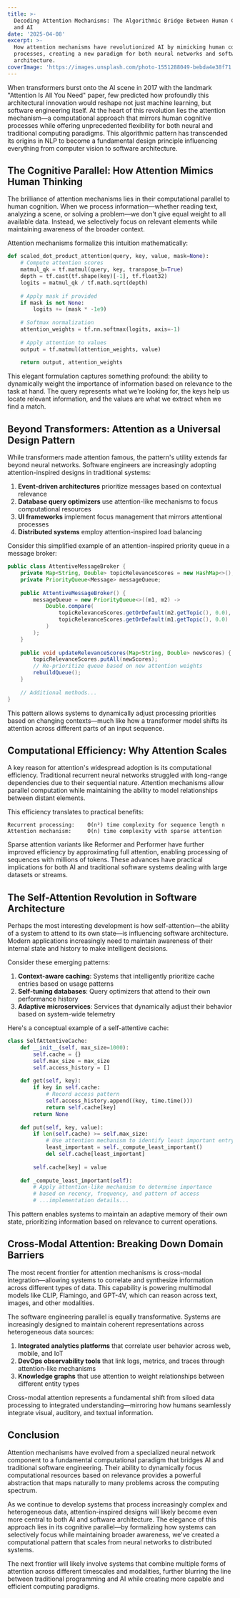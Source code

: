 ```yaml
---
title: >-
  Decoding Attention Mechanisms: The Algorithmic Bridge Between Human Cognition
  and AI
date: '2025-04-08'
excerpt: >-
  How attention mechanisms have revolutionized AI by mimicking human cognitive
  processes, creating a new paradigm for both neural networks and software
  architecture.
coverImage: 'https://images.unsplash.com/photo-1551288049-bebda4e38f71'
---
```

When transformers burst onto the AI scene in 2017 with the landmark "Attention Is All You Need" paper, few predicted how profoundly this architectural innovation would reshape not just machine learning, but software engineering itself. At the heart of this revolution lies the attention mechanism—a computational approach that mirrors human cognitive processes while offering unprecedented flexibility for both neural and traditional computing paradigms. This algorithmic pattern has transcended its origins in NLP to become a fundamental design principle influencing everything from computer vision to software architecture.

## The Cognitive Parallel: How Attention Mimics Human Thinking

The brilliance of attention mechanisms lies in their computational parallel to human cognition. When we process information—whether reading text, analyzing a scene, or solving a problem—we don't give equal weight to all available data. Instead, we selectively focus on relevant elements while maintaining awareness of the broader context.

Attention mechanisms formalize this intuition mathematically:

```python
def scaled_dot_product_attention(query, key, value, mask=None):
    # Compute attention scores
    matmul_qk = tf.matmul(query, key, transpose_b=True)
    depth = tf.cast(tf.shape(key)[-1], tf.float32)
    logits = matmul_qk / tf.math.sqrt(depth)
    
    # Apply mask if provided
    if mask is not None:
        logits += (mask * -1e9)
    
    # Softmax normalization
    attention_weights = tf.nn.softmax(logits, axis=-1)
    
    # Apply attention to values
    output = tf.matmul(attention_weights, value)
    
    return output, attention_weights
```

This elegant formulation captures something profound: the ability to dynamically weight the importance of information based on relevance to the task at hand. The query represents what we're looking for, the keys help us locate relevant information, and the values are what we extract when we find a match.

## Beyond Transformers: Attention as a Universal Design Pattern

While transformers made attention famous, the pattern's utility extends far beyond neural networks. Software engineers are increasingly adopting attention-inspired designs in traditional systems:

1. **Event-driven architectures** prioritize messages based on contextual relevance
2. **Database query optimizers** use attention-like mechanisms to focus computational resources
3. **UI frameworks** implement focus management that mirrors attentional processes
4. **Distributed systems** employ attention-inspired load balancing

Consider this simplified example of an attention-inspired priority queue in a message broker:

```java
public class AttentiveMessageBroker {
    private Map<String, Double> topicRelevanceScores = new HashMap<>();
    private PriorityQueue<Message> messageQueue;
    
    public AttentiveMessageBroker() {
        messageQueue = new PriorityQueue<>((m1, m2) -> 
            Double.compare(
                topicRelevanceScores.getOrDefault(m2.getTopic(), 0.0),
                topicRelevanceScores.getOrDefault(m1.getTopic(), 0.0)
            )
        );
    }
    
    public void updateRelevanceScores(Map<String, Double> newScores) {
        topicRelevanceScores.putAll(newScores);
        // Re-prioritize queue based on new attention weights
        rebuildQueue();
    }
    
    // Additional methods...
}
```

This pattern allows systems to dynamically adjust processing priorities based on changing contexts—much like how a transformer model shifts its attention across different parts of an input sequence.

## Computational Efficiency: Why Attention Scales

A key reason for attention's widespread adoption is its computational efficiency. Traditional recurrent neural networks struggled with long-range dependencies due to their sequential nature. Attention mechanisms allow parallel computation while maintaining the ability to model relationships between distant elements.

This efficiency translates to practical benefits:

```text
Recurrent processing:    O(n²) time complexity for sequence length n
Attention mechanism:     O(n) time complexity with sparse attention
```

Sparse attention variants like Reformer and Performer have further improved efficiency by approximating full attention, enabling processing of sequences with millions of tokens. These advances have practical implications for both AI and traditional software systems dealing with large datasets or streams.

## The Self-Attention Revolution in Software Architecture

Perhaps the most interesting development is how self-attention—the ability of a system to attend to its own state—is influencing software architecture. Modern applications increasingly need to maintain awareness of their internal state and history to make intelligent decisions.

Consider these emerging patterns:

1. **Context-aware caching**: Systems that intelligently prioritize cache entries based on usage patterns
2. **Self-tuning databases**: Query optimizers that attend to their own performance history
3. **Adaptive microservices**: Services that dynamically adjust their behavior based on system-wide telemetry

Here's a conceptual example of a self-attentive cache:

```python
class SelfAttentiveCache:
    def __init__(self, max_size=1000):
        self.cache = {}
        self.max_size = max_size
        self.access_history = []
        
    def get(self, key):
        if key in self.cache:
            # Record access pattern
            self.access_history.append((key, time.time()))
            return self.cache[key]
        return None
        
    def put(self, key, value):
        if len(self.cache) >= self.max_size:
            # Use attention mechanism to identify least important entry
            least_important = self._compute_least_important()
            del self.cache[least_important]
        
        self.cache[key] = value
        
    def _compute_least_important(self):
        # Apply attention-like mechanism to determine importance
        # based on recency, frequency, and pattern of access
        # ...implementation details...
```

This pattern enables systems to maintain an adaptive memory of their own state, prioritizing information based on relevance to current operations.

## Cross-Modal Attention: Breaking Down Domain Barriers

The most recent frontier for attention mechanisms is cross-modal integration—allowing systems to correlate and synthesize information across different types of data. This capability is powering multimodal models like CLIP, Flamingo, and GPT-4V, which can reason across text, images, and other modalities.

The software engineering parallel is equally transformative. Systems are increasingly designed to maintain coherent representations across heterogeneous data sources:

1. **Integrated analytics platforms** that correlate user behavior across web, mobile, and IoT
2. **DevOps observability tools** that link logs, metrics, and traces through attention-like mechanisms
3. **Knowledge graphs** that use attention to weight relationships between different entity types

Cross-modal attention represents a fundamental shift from siloed data processing to integrated understanding—mirroring how humans seamlessly integrate visual, auditory, and textual information.

## Conclusion

Attention mechanisms have evolved from a specialized neural network component to a fundamental computational paradigm that bridges AI and traditional software engineering. Their ability to dynamically focus computational resources based on relevance provides a powerful abstraction that maps naturally to many problems across the computing spectrum.

As we continue to develop systems that process increasingly complex and heterogeneous data, attention-inspired designs will likely become even more central to both AI and software architecture. The elegance of this approach lies in its cognitive parallel—by formalizing how systems can selectively focus while maintaining broader awareness, we've created a computational pattern that scales from neural networks to distributed systems.

The next frontier will likely involve systems that combine multiple forms of attention across different timescales and modalities, further blurring the line between traditional programming and AI while creating more capable and efficient computing paradigms.

